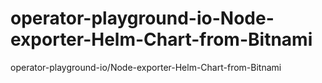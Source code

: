 # operator-playground-io-Node-exporter-Helm-Chart-from-Bitnami
operator-playground-io/Node-exporter-Helm-Chart-from-Bitnami
